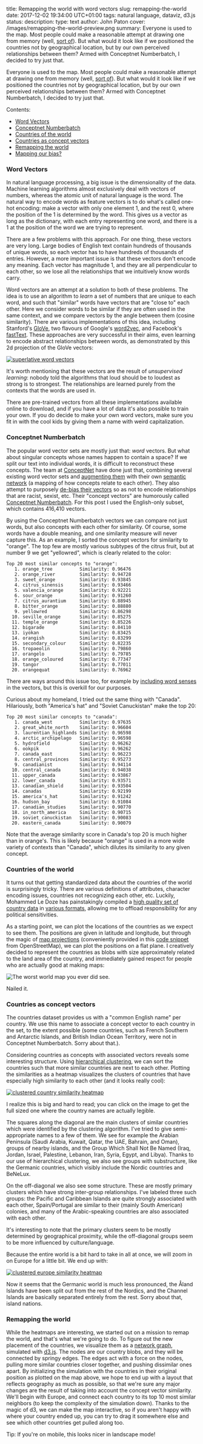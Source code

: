 title: Remapping the world with word vectors
slug: remapping-the-world
date: 2017-12-02 19:34:00 UTC+01:00
tags: natural language, dataviz, d3.js
status: 
description:
type: text
author: John Paton
cover: /images/remapping-the-world-preview.png
summary: Everyone is used to the map. Most people could make a reasonable attempt at drawing one from memory (well, [sort of](https://www.theatlantic.com/international/archive/2014/01/what-you-get-when-30-people-draw-a-world-map-from-memory/282901/)). But what would it look like if we positioned the countries not by geographical location, but by our own perceived relationships between them? Armed with Conceptnet Numberbatch, I decided to try just that.


Everyone is used to the map. Most people could make a reasonable attempt at drawing one from memory (well, [sort of](https://www.theatlantic.com/international/archive/2014/01/what-you-get-when-30-people-draw-a-world-map-from-memory/282901/)). But what would it look like if we positioned the countries not by geographical location, but by our own perceived relationships between them? Armed with Conceptnet Numberbatch, I decided to try just that.

Contents:

* [Word Vectors](#word-vectors)
* [Conceptnet Numberbatch](#conceptnet-numberbatch)
* [Countries of the world](#countries-of-the-world)
* [Countries as concept vectors](#countries-as-concept-vectors)
* [Remapping the world](#remapping)
* [Mapping our bias?](#mapping-our-bias)



<a name="word-vectors"> </a>
###  Word Vectors 

In natural language processing, a big issue is the dimensionality of the data. Machine learning algorithms almost exclusively deal with vectors of numbers, whereas the atomic unit of natural language is the word. The natural way to encode words as feature vectors is to do what's called one-hot encoding: make a vector with only one element 1, and the rest 0, where the position of the 1 is determined by the word. This gives us a vector as long as the dictionary, with each entry representing one word, and there is a 1 at the position of the word we are trying to represent.

There are a few problems with this approach. For one thing, these vectors are very long. Large bodies of English text contain hundreds of thousands of unique words, so each vector has to have hundreds of thousands of entries. However, a more important issue is that these vectors don't encode any meaning. Each vector has magnitude 1, and they are all perpendicular to each other, so we lose all the relationships that we intuitively know words carry. 

Word vectors are an attempt at a solution to both of these problems. The idea is to use an algorithm to *learn* a set of numbers that are unique to each word, and such that "similar" words have vectors that are "close to" each other. Here we consider words to be similar if they are often used in the same context, and we compare vectors by the angle between them (cosine similarity). There are various implementations of this idea, including Stanford's [GloVe](https://nlp.stanford.edu/projects/glove/), two flavours of Google's [word2vec](https://code.google.com/archive/p/word2vec/), and Facebook's [fastText](https://research.fb.com/fasttext/). These approaches are very successful in their aims, even learning to encode abstract relationships between words, as demonstrated by this 2d projection of the GloVe vectors:

[![superlative word vectors](/images/word_vectors_superlative.jpg)](https://nlp.stanford.edu/projects/glove/images/comparative_superlative.jpg)

It's worth mentioning that these vectors are the result of *unsupervised learning*: nobody told the algorithms that loud should be to loudest as strong is to strongest. The relationships are learned purely from the contexts that the words are used in.

There are pre-trained vectors from all these implementations available online to download, and if you have a lot of data it's also possible to train your own. If you do decide to make your own word vectors, make sure you fit in with the cool kids by giving them a name with weird capitalization.

<a name="conceptnet-numberbatch"></a>
### Conceptnet Numberbatch

The popular word vector sets are mostly just that: *word* vectors. But what about singular concepts whose names happen to contain a space? If we split our text into individual words, it is difficult to reconstruct these concepts. The team at [ConceptNet](http://conceptnet.io/) have done just that, combining several existing word vector sets and [augmenting them](https://arxiv.org/pdf/1604.01692.pdf) with their own [semantic network](https://en.wikipedia.org/wiki/Semantic_network) (a mapping of how concepts relate to each other). They also attempt to purposely [de-bias their vectors](https://blog.conceptnet.io/2017/04/24/conceptnet-numberbatch-17-04-better-less-stereotyped-word-vectors/) so as not to encode relationships that are racist, sexist, etc. Their "concept vectors" are humorously called [Conceptnet Numberbatch](https://blog.conceptnet.io/2016/05/25/conceptnet-numberbatch-a-new-name-for-the-best-word-embeddings-you-can-download/). For this post I used the English-only subset, which contains 416,410 vectors.

By using the Conceptnet Numberbatch vectors we can compare not just words, but also concepts with each other for similarity. Of course, some words have a double meaning, and one similarity measure will never capture this. As an example, I sorted the concept vectors for similarity to "orange". The top few are mostly various subtypes of the citrus fruit, but at number 9 we get "yellowred", which is clearly related to the color:

    Top 20 most similar concepts to "orange":
       1. orange_tree          Similarity: 0.96476
       2. orange_river         Similarity: 0.94728
       3. sweet_orange         Similarity: 0.93845
       4. citrus_sinensis      Similarity: 0.93466
       5. valencia_orange      Similarity: 0.92221
       6. sour_orange          Similarity: 0.91260
       7. citrus_aurantium     Similarity: 0.88945
       8. bitter_orange        Similarity: 0.88880
       9. yellowred            Similarity: 0.86298
      10. seville_orange       Similarity: 0.85275
      11. temple_orange        Similarity: 0.85226
      12. bigarade             Similarity: 0.84110
      13. iyokan               Similarity: 0.83425
      14. orangish             Similarity: 0.83299
      15. secondary_colour     Similarity: 0.82235
      16. tropaeolin           Similarity: 0.79860
      17. orangelo             Similarity: 0.79785
      18. orange_coloured      Similarity: 0.77347
      19. tangor               Similarity: 0.77011
      20. orangequat           Similarity: 0.76962

There are ways around this issue too, for example by [including word senses](https://explosion.ai/blog/sense2vec-with-spacy) in the vectors, but this is overkill for our purposes.

Curious about my homeland, I tried out the same thing with "Canada". Hilariously, both "America's hat" and "Soviet Canuckistan" make the top 20:

    Top 20 most similar concepts to "canada":
       1. canada_west          Similarity: 0.97635
       2. great_white_north    Similarity: 0.96604
       3. laurentian_highlands Similarity: 0.96598
       4. arctic_archipelago   Similarity: 0.96598
       5. hydrofield           Similarity: 0.96262
       6. ookpik               Similarity: 0.96262
       7. canada_east          Similarity: 0.96223
       8. central_provinces    Similarity: 0.95273
       9. canadianist          Similarity: 0.94114
      10. central_canada       Similarity: 0.94038
      11. upper_canada         Similarity: 0.93867
      12. lower_canada         Similarity: 0.93571
      13. canadian_shield      Similarity: 0.93504
      14. canadas              Similarity: 0.92199
      15. america's_hat        Similarity: 0.91242
      16. hudson_bay           Similarity: 0.91084
      17. canadian_studies     Similarity: 0.90770
      18. in_north_america     Similarity: 0.90715
      19. soviet_canuckistan   Similarity: 0.90083
      20. eastern_canada       Similarity: 0.90079

Note that the average similarity score in Canada's top 20 is much higher than in orange's. This is likely because "orange" is used in a more wide variety of contexts than "Canada", which dilutes its similarity to any given concept. 

<a name="countries-of-the-world"></a>
### Countries of the world

It turns out that getting standardized data about the countries of the world is surprisingly tricky. There are various definitions of attributes, character encoding issues, countries not recognizing each other, etc. Luckily, Mohammed Le Doze has painstakingly compiled a [high quality set of country data](https://mledoze.github.io/countries/) in [various formats](https://github.com/mledoze/countries/tree/master/dist), allowing me to offload responsibility for any political sensitivities.

As a starting point, we can plot the locations of the countries as we expect to see them. The positions are given in latitude and longitude, but through the magic of [map projections](https://xkcd.com/977/) (conveniently provided in this [code snippet](http://wiki.openstreetmap.org/wiki/Mercator#Python_implementation) from OpenStreetMap), we can plot the positions on a flat plane. I creatively decided to represent the countries as blobs with size approximately related to the land area of the country, and immediately gained respect for people who are actually good at making maps:

![The worst world map you ever did see.](/images/world_map_merc.png)

Nailed it.

<a name="countries-as-concept-vectors"></a>
### Countries as concept vectors

The countries dataset provides us with a "common English name" per country. We use this name to associate a concept vector to each country in the set, to the extent possible (some countries, such as French Southern and Antarctic Islands, and British Indian Ocean Territory, were not in Conceptnet Numberbatch. Sorry about that.).

Considering countries as concepts with associated vectors reveals some interesting structure. Using [hierarchical clustering](https://en.wikipedia.org/wiki/Hierarchical_clustering), we can sort the countries such that more similar countries are next to each other. Plotting the similarities as a heatmap visualizes the clusters of countries that have especially high similarity to each other (and it looks really cool):

[![clustered country similarity heatmap](/images/countries_similarity_world_annotated2.png)](/images/countries_similarity_world_annotated2.png)

I realize this is big and hard to read; you can click on the image to get the full sized one where the country names are actually legible. 

The squares along the diagonal are the main clusters of similar countries which were identified by the clustering algorithm. I've tried to give semi-appropriate names to a few of them. We see for example the Arabian Peninsula (Saudi Arabia, Kuwait, Qatar, the UAE, Bahrain, and Oman), groups of nearby islands, and the Group Which Shall Not Be Named (Iraq, Jordan, Israel, Palestine, Lebanon, Iran, Syria, Egypt, and Libya). Thanks to our use of hierarchical clustering, we also see groups with substructure, like the Germanic countries, which visibly include the Nordic countries and BeNeLux.

On the off-diagonal we also see some structure. These are mostly primary clusters which have strong inter-group relationships. I've labeled three such groups: the Pacific and Caribbean Islands are quite strongly associated with each other, Spain/Portugal are similar to their (mainly South American) colonies, and many of the Arabic-speaking countries are also associated with each other.

It's interesting to note that the primary clusters seem to be mostly determined by geographical proximity, while the off-diagonal groups seem to be more influenced by culture/language.

Because the entire world is a bit hard to take in all at once, we will zoom in on Europe for a little bit. We end up with:

[![clustered europe similarity heatmap](/images/countries_similarity_eur.svg)](/images/countries_similarity_eur.svg)

Now it seems that the Germanic world is much less pronounced, the Åland Islands have been split out from the rest of the Nordics, and the Channel Islands are basically separated entirely from the rest. Sorry about that, island nations.

<a name="remapping"></a>
### Remapping the world

While the heatmaps are interesting, we started out on a mission to remap the world, and that's what we're going to do. To figure out the new placement of the countries, we visualize them as a [network graph](https://en.wikipedia.org/wiki/Graph_theory), simulated with [d3.js](https://d3js.org/). The nodes are our country blobs, and they will be connected by springy edges. The edges act with a force on the nodes, pulling more similar countries closer together, and pushing dissimilar ones apart. By initializing the simulation with the countries in their original position as plotted on the map above, we hope to end up with a layout that reflects geography as much as possible, so that we're sure any major changes are the result of taking into account the concept vector similarity. We'll begin with Europe, and connect each country to its top 10 most similar neighbors (to keep the complexity of the simulation down). Thanks to the magic of d3, we can make the map interactive, so if you aren't happy with where your country ended up, you can try to drag it somewhere else and see which other countries get pulled along too.

Tip: If you're on mobile, this looks nicer in landscape mode!


<div align="center">
<svg id="europe" width="600" height="500"></svg>
</div>

Now we're talking! The simulation isn't totally deterministic, so you might see something different, but when I run it I see the Faroes and Iceland get pulled into the interior of Northern Europe thanks to strong connections with the (rest of the) Nordics. The UK moves even further outside mainland Europe. France gains Ireland as a neighbour, but not because of any particularly strong relationship. Rather, Ireland has connections to fellow island nations Iceland (North), Malta (South), and the UK (West), so in balancing these it just happens to end up near France. The Vatican is ejected from mainland Europe due to its surprisingly weak connection to Italy. The Baltics move southeast to be closer to the former Yugoslav countries, which also causes Poland to be pulled south of Austria. 

It's extremely addicting to play with this simulation and imagine the alternate histories that could have resulted. The Vatican Armada? The Polish-Faroese Empire? Delicious Irish cuisine? We will never know.

Just like with the heatmaps, the network graph for the entire world is a bit overwhelming. We simplify the simulation further by connecting each country to only its top 3 neighbors, and make it a bit taller to give them more room to spread out (feel free to drag them apart yourself to get an even better view):

<div align="center">
<svg id="world" width="600" height="800"></svg>
</div>

Dragging the countries around gives a good feel for who is connected to who. It's particularly interesting when countries from different continents are closely connected. Portugal and Spain are pulled into the midst of their South American colonies, which form an unusually rigid block. The US finds an unlikely neighbor in Georgia (undoubtedly caused by the US state of the same name). The Anglosphere makes its first appearance, linking the US, Canada, the UK, Australia, and New Zealand (and, dare I say, Ireland). Turkey and Central Asia are disconnected from the rest of Asia, preferring the company of Russia. Canada and the US decouple from the rest of the Americas. Chad is kept at a distance from the rest of Africa, probably because of its common usage as an English name diluting the strength of its connections (the "orange" effect), an issue which also plagues Réunion. The Falklands gain great strategic importance, forming a sole link between the Pacific Islands and the Caribbean. 

Surprisingly, the entire world seems to remain connected (even if the connecting edges are so weak as to not be visible). Our simulation of so few connections made it possible for 3 or 4 countries to form an exclusive block, disconnected from the rest of the world, but as far as I can tell this did not happen.

<a name="mapping-our-bias"></a>
### Mapping our bias?

We have spent quite some time considering the new (and old) groupings that show up when we consider the countries as concept vectors. However, it's also important to consider what is not present in the data, and how this may reveal underlying confounding factors.

Although a loosely-grouped Anglosphere formed in the world network graph, the relative strengths of the connections were largely weak enough to not show up in the clustering we performed to create the heat map. Conversely, Africa appeared in the heatmap as one giant block, despite great diversity across the continent (Somalia, Tunisia, and Zimbabwe in the same group?). 

My hypothesis is that this is a result of using only the English subset of Conceptnet Numberbatch's concept vectors. We humans have a tendency to see differences between members of our "own group" (whatever that means), while seeing other groups as one cohesive unit. Wikipedia tells me this concept is known as [out-group homogeneity](https://en.wikipedia.org/wiki/Out-group_homogeneity), which can lead to stereotyping. In the *English* concept vectors (which were trained on English text gathered from the Internet), the Anglosphere countries aren't frequently used in the exact same context, because they are more often perceived as the in-group by people who are speaking English. This (and not Brexit) would also explain the UK being pushed out of Europe and relatively far from Ireland in the Europe network graph. All of this happens in spite of ConceptNet actively working to remove bias from their vectors, showing just how tricky this issue really is.

It would be interesting to confirm this hypothesis by trying this experiment out with other language vectors, but this post is already long enough, so I will leave that for future exploration. For now, suffice it to say that unexamined factors in your data may lead to unexpected results. If you find yourself making sweeping generalizations or casually reporting on "Soviet Canuckistan", it may be time to reevaluate your assumptions.

Did you find any other interesting (missing) connections? Could I have improved the graphs (this is my first forray into d3)? Let me know below! 

<script src="https://d3js.org/d3.v4.min.js"></script>
<script>

var cmap = {"Americas":"#3aa500", "Asia":"#881166", "Africa":"#e34a6f", 
            "Europe":"#0c5fd3", "Oceania":"#e8d214"};

var width_art = Math.max(parseFloat(d3.select("article").style("width").slice(0,-2)),
                         375);

var svg_eur = d3.select("#europe");

svg_eur.attr("width", width_art + "px");

var width_eur = +svg_eur.attr("width"),
    height_eur = +svg_eur.attr("height");

var svg_wor = d3.select("#world");

svg_wor.attr("width", width_art + "px");

var width_wor = +svg_wor.attr("width"),
    height_wor = +svg_wor.attr("height");


var color = d3.scaleOrdinal(d3.schemeCategory10);

var simulation_eur = d3.forceSimulation()
    .force("charge", d3.forceManyBody().strength(-75))
    .force("collide", d3.forceCollide().radius(rad))
    .force("center", d3.forceCenter(width_art / 2, height_eur / 2))
    .velocityDecay(0.7);

var simulation_wor = d3.forceSimulation()
    .force("charge", d3.forceManyBody().strength(-5))
    .force("collide", d3.forceCollide().radius(rad))
    .force("center", d3.forceCenter(width_art / 2, height_wor / 2))
    .velocityDecay(0.7)
    .alphaDecay(0.01);


function rad(d){
    return Math.max(2, 25* Math.pow(d.area, 1/3));
};

d3.json("/static/europe.json", function(error, graph) {
  if (error) throw error;


  var link = svg_eur.append("g")
      .attr("class", "links")
    .selectAll("line")
    .data(graph.links)
    .enter().append("line")
      .attr("stroke-width", 2)
      .attr("stroke", "#999")
      .attr("stroke-opacity", function(d) {return 0.5*Math.pow(d.strength, 2); });


  // function(d) { return color(d.region); })

  var node = svg_eur.append("g")
      .attr("class", "nodes")
      .selectAll(".node")
      .data(graph.nodes)
      .enter()
      .append("g")
        .attr("class","node")
        .call(d3.drag()
          .on("start", dragstarted_eur)
          .on("drag", dragged_eur)
          .on("end", dragended_eur));

    node.append("circle")
        .attr("r", rad)
        .attr("fill", function(d) { return cmap[d.region]; })


    node.attr("transform", function(d) { return "translate(" + d.x + "," + d.y + ")"; });

  //   .selectAll("circle")
  //   .data(graph.nodes)
  //   .enter().append("circle")
  //     .attr("cx", function(d) {return d.x; })
  //     .attr("cy", function(d) {return d.y; })
  //     .attr("r", rad)
  //     .attr("fill", "red")
  //     .call(d3.drag()
  //         .on("start", dragstarted)
  //         .on("drag", dragged)
  //         .on("end", dragended));

  node.append("text")
      .text(function(d) { return d.commonName; })
        .attr("alignment-baseline","middle")
        .attr("text-anchor", "right")
        .attr("dx", rad)
        .attr("font-family","sans-serif")
        .attr("font-size","9pt")
        .attr("opacity","0.5")

  simulation_eur
      .nodes(graph.nodes)
      .on("tick", ticked);

  simulation_eur.force("link", d3.forceLink()
                             .links(graph.links)
                             .strength(function(d) {return 5*(Math.pow(d.strength, 4)); })
                             .distance(function(d) {return 200*(1-Math.pow(d.strength, 2)); }));

    function boxx(d){
        return Math.min(Math.max(rad(d), d.x), width_art-rad(d)-75);
    }

    function boxy(d){
        return Math.min(Math.max(rad(d), d.y), height_eur-rad(d)-5);
    }

  function ticked() {
    link
        .attr("x1", function(d) { return boxx(d.source); })
        .attr("y1", function(d) { return boxy(d.source); })
        .attr("x2", function(d) { return boxx(d.target); })
        .attr("y2", function(d) { return boxy(d.target); });

    node
        .attr("transform", function(d) { return "translate(" + boxx(d) + "," + boxy(d) + ")"; })
        .attr("cx", function(d) { boxx(d); })
        .attr("cy", function(d) { boxy(d) });
  }
});




d3.json("/static/world.json", function(error, graph) {
  if (error) throw error;

  var link = svg_wor.append("g")
      .attr("class", "links")
    .selectAll("line")
    .data(graph.links)
    .enter().append("line")
      .attr("stroke-width", 2)
      .attr("stroke", "#999")
      .attr("stroke-opacity", function(d) {return 0.5*Math.pow(d.strength, 2); });


  // function(d) { return color(d.region); })

  var node = svg_wor.append("g")
      .attr("class", "nodes")
      .selectAll(".node")
      .data(graph.nodes)
      .enter()
      .append("g")
        .attr("class","node")
        .call(d3.drag()
          .on("start", dragstarted_wor)
          .on("drag", dragged_wor)
          .on("end", dragended_wor));

    node.append("circle")
        .attr("r", rad)
        .attr("fill", function(d) { return cmap[d.region]; })


    node.attr("transform", function(d) { return "translate(" + d.x + "," + d.y + ")"; });

  //   .selectAll("circle")
  //   .data(graph.nodes)
  //   .enter().append("circle")
  //     .attr("cx", function(d) {return d.x; })
  //     .attr("cy", function(d) {return d.y; })
  //     .attr("r", rad)
  //     .attr("fill", "red")
  //     .call(d3.drag()
  //         .on("start", dragstarted)
  //         .on("drag", dragged)
  //         .on("end", dragended));

  node.append("text")
      .text(function(d) { return d.commonName; })
        .attr("alignment-baseline","middle")
        .attr("text-anchor", "right")
        .attr("dx", rad)
        .attr("font-family","sans-serif")
        .attr("font-size","9pt")
        .attr("opacity","0.5")

  simulation_wor
      .nodes(graph.nodes)
      .on("tick", ticked);

  simulation_wor.force("link", d3.forceLink()
                             .links(graph.links)
                             .strength(function(d) {return 7*(Math.pow(d.strength, 4)); })
                             .distance(function(d) {return 150*(1-Math.pow(d.strength, 2)); }));

    function boxx(d){
        return Math.min(Math.max(rad(d), d.x), width_art-rad(d)-75);
    }

    function boxy(d){
        return Math.min(Math.max(rad(d), d.y), height_wor-rad(d)-5);
    }

  function ticked() {
    link
        .attr("x1", function(d) { return boxx(d.source); })
        .attr("y1", function(d) { return boxy(d.source); })
        .attr("x2", function(d) { return boxx(d.target); })
        .attr("y2", function(d) { return boxy(d.target); });

    node
        .attr("transform", function(d) { return "translate(" + boxx(d) + "," + boxy(d) + ")"; })
        .attr("cx", function(d) { boxx(d); })
        .attr("cy", function(d) { boxy(d) });
  }
});

d3.select(window).on("resize", resize);


function resize() {
    width_art = Math.max(parseFloat(d3.select("article").style("width").slice(0,-2)),
                         375);
    svg_eur.attr("width", width_art);
    svg_wor.attr("width", width_art);
    simulation_eur.alpha(0.5).force("center", d3.forceCenter(width_art / 2, height_eur / 2)).restart();
    simulation_wor.alpha(0.5).force("center", d3.forceCenter(width_art / 2, height_wor / 2)).restart();

  }


function dragstarted_eur(d) {
  if (!d3.event.active) simulation_eur.alphaTarget(0.3).restart();
  d.fx = d.x;
  d.fy = d.y;
}

function dragged_eur(d) {
  d.fx = d3.event.x;
  d.fy = d3.event.y;
}

function dragended_eur(d) {
  if (!d3.event.active) simulation_eur.alphaTarget(0);
  d.fx = null;
  d.fy = null;
}

function dragstarted_wor(d) {
  if (!d3.event.active) simulation_wor.alphaTarget(0.3).restart();
  d.fx = d.x;
  d.fy = d.y;
}

function dragged_wor(d) {
  d.fx = d3.event.x;
  d.fy = d3.event.y;
}

function dragended_wor(d) {
  if (!d3.event.active) simulation_wor.alphaTarget(0).alphaDecay(0.0228);
  d.fx = null;
  d.fy = null;
}

</script>



